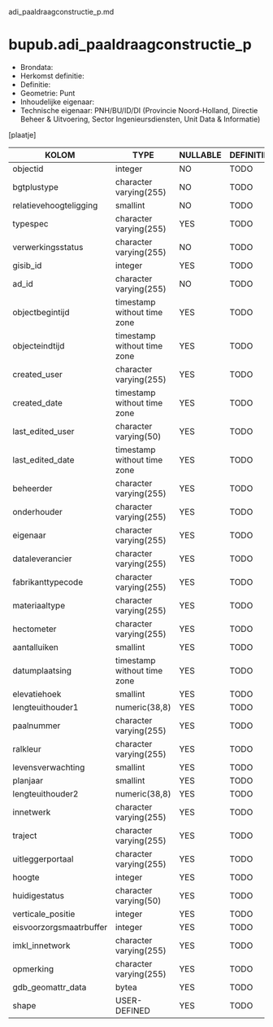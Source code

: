 adi_paaldraagconstructie_p.md

# bupub.adi_paaldraagconstructie_p


* Brondata: 
* Herkomst definitie: 
* Definitie: 
* Geometrie: Punt
* Inhoudelijke eigenaar: 
* Technische eigenaar: PNH/BU/ID/DI (Provincie Noord-Holland, Directie Beheer & Uitvoering, Sector Ingenieursdiensten, Unit Data & Informatie)

[plaatje]


|KOLOM                            |TYPE                       |NULLABLE|DEFINITIE|
|------                           |----                       |-----   |-----    |
|objectid                         |integer                    |NO      |TODO|
|bgtplustype                      |character varying(255)     |NO      |TODO|
|relatievehoogteligging           |smallint                   |NO      |TODO|
|typespec                         |character varying(255)     |YES     |TODO|
|verwerkingsstatus                |character varying(255)     |NO      |TODO|
|gisib_id                         |integer                    |YES     |TODO|
|ad_id                            |character varying(255)     |NO      |TODO|
|objectbegintijd                  |timestamp without time zone|YES     |TODO|
|objecteindtijd                   |timestamp without time zone|YES     |TODO|
|created_user                     |character varying(255)     |YES     |TODO|
|created_date                     |timestamp without time zone|YES     |TODO|
|last_edited_user                 |character varying(50)      |YES     |TODO|
|last_edited_date                 |timestamp without time zone|YES     |TODO|
|beheerder                        |character varying(255)     |YES     |TODO|
|onderhouder                      |character varying(255)     |YES     |TODO|
|eigenaar                         |character varying(255)     |YES     |TODO|
|dataleverancier                  |character varying(255)     |YES     |TODO|
|fabrikanttypecode                |character varying(255)     |YES     |TODO|
|materiaaltype                    |character varying(255)     |YES     |TODO|
|hectometer                       |character varying(255)     |YES     |TODO|
|aantalluiken                     |smallint                   |YES     |TODO|
|datumplaatsing                   |timestamp without time zone|YES     |TODO|
|elevatiehoek                     |smallint                   |YES     |TODO|
|lengteuithouder1                 |numeric(38,8)              |YES     |TODO|
|paalnummer                       |character varying(255)     |YES     |TODO|
|ralkleur                         |character varying(255)     |YES     |TODO|
|levensverwachting                |smallint                   |YES     |TODO|
|planjaar                         |smallint                   |YES     |TODO|
|lengteuithouder2                 |numeric(38,8)              |YES     |TODO|
|innetwerk                        |character varying(255)     |YES     |TODO|
|traject                          |character varying(255)     |YES     |TODO|
|uitleggerportaal                 |character varying(255)     |YES     |TODO|
|hoogte                           |integer                    |YES     |TODO|
|huidigestatus                    |character varying(50)      |YES     |TODO|
|verticale_positie                |integer                    |YES     |TODO|
|eisvoorzorgsmaatrbuffer          |integer                    |YES     |TODO|
|imkl_innetwork                   |character varying(255)     |YES     |TODO|
|opmerking                        |character varying(255)     |YES     |TODO|
|gdb_geomattr_data                |bytea                      |YES     |TODO|
|shape                            |USER-DEFINED               |YES     |TODO|
